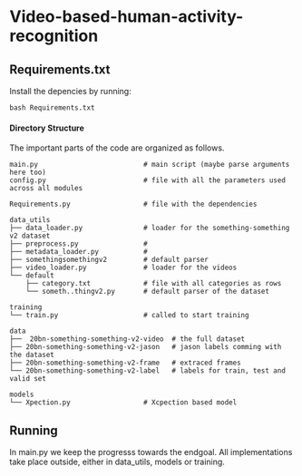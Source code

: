 # Video-based-human-activity-recognition

## Requirements.txt
Install the depencies by running:
```
bash Requirements.txt
```

#### Directory Structure
The important parts of the code are organized as follows.

```
main.py                          # main script (maybe parse arguments here too)
config.py                        # file with all the parameters used across all modules

Requirements.py                  # file with the dependencies

data_utils
├── data_loader.py               # loader for the something-something v2 dataset
├── preprocess.py                #
├── metadata_loader.py           #  
├── somethingsomethingv2         # default parser
├── video_loader.py              # loader for the videos
└── default
    ├── category.txt             # file with all categories as rows
    └── someth..thingv2.py       # default parser of the dataset

training 
└── train.py                     # called to start training

data 
├──  20bn-something-something-v2-video  # the full dataset
├── 20bn-something-something-v2-jason   # jason labels comming with the dataset
├── 20bn-something-something-v2-frame   # extraced frames
└── 20bn-something-something-v2-label   # labels for train, test and valid set   

models
└── Xpection.py                  # Xcpection based model
```


## Running
In main.py we keep the progresss towards the endgoal. All implementations take place outside, either in data_utils, models or training.


